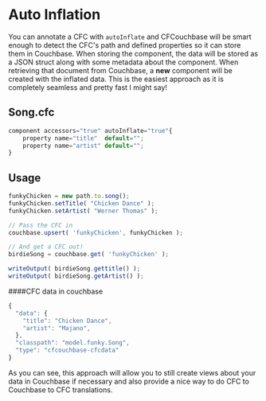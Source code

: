 # Auto Inflation

You can annotate a CFC with `autoInflate` and CFCouchbase will be smart enough to detect the CFC's path and defined properties so it can store them in Couchbase.  When storing the component, the data will be stored as a JSON struct along with some metadata about the component.  When retrieving that document from Couchbase, a **new** component will be created with the inflated data.  This is the easiest approach as it is completely seamless and pretty fast I might say!

## Song.cfc

```js
component accessors="true" autoInflate="true"{
	property name="title"  default="";
	property name="artist" default="";
}
```

## Usage

```js
funkyChicken = new path.to.song();
funkyChicken.setTitle( "Chicken Dance" );
funkyChicken.setArtist( "Werner Thomas" );

// Pass the CFC in
couchbase.upsert( 'funkyChicken', funkyChicken );

// And get a CFC out!
birdieSong = couchbase.get( 'funkyChicken' );

writeOutput( birdieSong.gettitle() );
writeOutput( birdieSong.getArtist() );
```

####CFC data in couchbase

```js
{
  "data": {
    "title": "Chicken Dance",
    "artist": "Majano",
  },
  "classpath": "model.funky.Song",
  "type": "cfcouchbase-cfcdata"
}
```

As you can see, this approach will allow you to still create views about your data in Couchbase if necessary and also provide a nice way to do CFC to Couchbase to CFC translations.